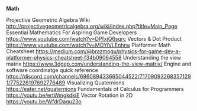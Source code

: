 
__**Math**__

Projective Geometric Algebra Wiki <http://projectivegeometricalgebra.org/wiki/index.php?title=Main_Page>
Essential Mathematics For Aspiring Game Developers <https://www.youtube.com/watch?v=DPfxjQ6sqrc>
Vectors & Dot Product <https://www.youtube.com/watch?v=MOYiVLEnhrw>
Platformer Math Cheatsheet <https://medium.com/@brazmogu/physics-for-game-dev-a-platformer-physics-cheatsheet-f34b09064558>
Understanding the view matrix <https://www.3dgep.com/understanding-the-view-matrix/>
Engine and software coordinatge quick reference <https://discord.com/channels/696089433665044522/717090932683571291/775226197692776489>
Visualizing Quaternions <https://eater.net/quaternions>
Fundamentals of Calculus for Programmers <https://youtu.be/ertWmgkdkiE>
Vector Rotation in 2D <https://youtu.be/WfdrDagu23o>
